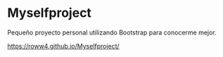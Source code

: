 # Myselfproject
Pequeño proyecto personal utilizando Bootstrap para conocerme mejor.

https://roww4.github.io/Myselfproject/
